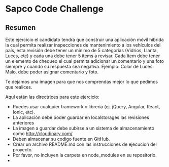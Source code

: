 # Sapco Code Challenge

## Resumen

Este ejercicio el candidato tendrá que construir una aplicación móvil híbrida la cual permita realizar inspecciones de mantenimiento a los vehículos del país, esta revisión debe tener un mínimo de 5 categorías (Vidrios, Llanta, Luces,  etc) y cada una debe tener 5 items a revisar. Cada ítem debe tener un elemento de chequeo el cual permita adicionar un comentario y una foto siempre y cuando su respuesta sea negativa. Ejemplo: Color de Luces: Malo,  debe poder asignar comentario y foto.
 
Te dejamos una imagen para que nos comprendas mejor lo que pedimos que realices.

Aquí están las directrices para este ejercicio:

* Puedes usar cualquier framework o libreria (ej. jQuery, Angular, React, Ionic, etc).
* La aplicación debe poder guardar en localstorages las revisiones anteriores
* La imagen a guardar debe subirse a un  sistema de almacenamiento como http://cloudinary.com/
* Deben almacenar su codigo fuente en GitHub.
* Crear un archivo README.md con las instrucciones de ejecucion del proyecto.
* Por favor, no incluyen la carpeta en node_modules en su repositorio.
* 
